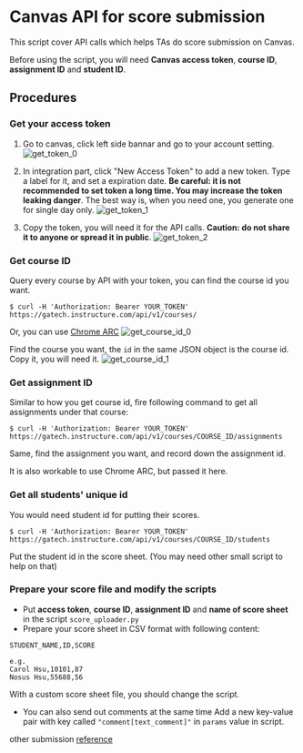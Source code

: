 # Canvas API for score submission

This script cover API calls which helps TAs do score submission on Canvas.

Before using the script, you will need **Canvas access token**, **course ID**, **assignment ID** and **student ID**.

## Procedures
### Get your access token

1. Go to canvas, click left side bannar and go to your account setting. 
![get_token_0][GetToken0]

2. In integration part, click "New Access Token" to add a new token. Type a label for it, and set a expiration date. **Be careful: it is not recommended to set token a long time. You may increase the token leaking danger**. The best way is, when you need one, you generate one for single day only.
![get_token_1][GetToken1]

3. Copy the token, you will need it for the API calls. **Caution: do not share it to anyone or spread it in public**.
![get_token_2][GetToken2]

### Get course ID

Query every course by API with your token, you can find the course id you want.
```
$ curl -H 'Authorization: Bearer YOUR_TOKEN' https://gatech.instructure.com/api/v1/courses/
```

Or, you can use [Chrome ARC](https://chrome.google.com/webstore/detail/advanced-rest-client/hgmloofddffdnphfgcellkdfbfbjeloo?hl=zh-TW)
![get_course_id_0][GetCourseId0]

Find the course you want, the `id` in the same JSON object is the course id. Copy it, you will need it.
![get_course_id_1][GetCourseId1]

### Get assignment ID

Similar to how you get course id, fire following command to get all assignments under that course:
```
$ curl -H 'Authorization: Bearer YOUR_TOKEN' https://gatech.instructure.com/api/v1/courses/COURSE_ID/assignments
```
Same, find the assignment you want, and record down the assignment id. 

It is also workable to use Chrome ARC, but passed it here.

### Get all students' unique id

You would need student id for putting their scores.
```
$ curl -H 'Authorization: Bearer YOUR_TOKEN' https://gatech.instructure.com/api/v1/courses/COURSE_ID/students
``` 
Put the student id in the score sheet. (You may need other small script to help on that)

### Prepare your score file and modify the scripts
- Put **access token**, **course ID**, **assignment ID** and **name of score sheet** in the script `score_uploader.py`
- Prepare your score sheet in CSV format with following content:
```
STUDENT_NAME,ID,SCORE

e.g.
Carol Hsu,10101,87
Nosus Hsu,55688,56
```
With a custom score sheet file, you should change the script.

- You can also send out comments at the same time 
Add a new key-value pair with key called `"comment[text_comment]"` in `params` value in script.

other submission [reference](https://canvas.instructure.com/doc/api/submissions.html#method.submissions_api.update)

[GetToken0]: https://github.gatech.edu/khsu38/canvas_submission_api/blob/master/figs/get_token_0.png
[GetToken1]: https://github.gatech.edu/khsu38/canvas_submission_api/blob/master/figs/get_token_1.png
[GetToken2]: https://github.gatech.edu/khsu38/canvas_submission_api/blob/master/figs/get_token_2.png
[GetCourseId0]: https://github.gatech.edu/khsu38/canvas_submission_api/blob/master/figs/get_course_id_0.png
[GetCourseId1]: https://github.gatech.edu/khsu38/canvas_submission_api/blob/master/figs/get_course_id_1.png

